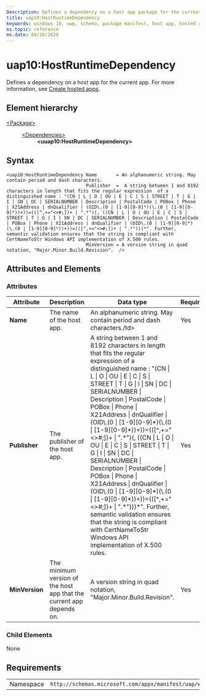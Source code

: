 ```yaml
---
Description: Defines a dependency on a host app package for the current app package.
title: uap10:HostRuntimeDependency
keywords: windows 10, uwp, schema, package manifest, host app, hosted app
ms.topic: reference
ms.date: 04/20/2020
---
```


# uap10:HostRuntimeDependency

Defines a dependency on a host app for the current app. For more information, see [Create hosted apps](/windows/uwp/launch-resume/hosted-apps).

## Element hierarchy

<dl>
<dt><a href="element-package.md">&lt;Package&gt;</a></dt>
<dd>
<dl>
<dt><a href="element-dependencies.md">&lt;Dependencies&gt;</a></dt>
<dd><b>&lt;uuap10:HostRuntimeDependency&gt;</b></dd>
</dl>
</dd>
</dl>

## Syntax

``` syntax
<uap10:HostRuntimeDependency Name       = An alphanumeric string. May contain period and dash characters.
                             Publisher  =  A string between 1 and 8192 characters in length that fits the regular expression  of a distinguished name : "(CN | L | O | OU | E | C | S | STREET | T | G | I | SN | DC | SERIALNUMBER | Description | PostalCode | POBox | Phone | X21Address | dnQualifier | (OID\.(0 | [1-9][0-9]*)(\.(0 | [1-9][0-9]*))+))=(([^,+="<>#;])+ | ".*")(, ((CN | L | O | OU | E | C | S | STREET | T | G | I | SN | DC | SERIALNUMBER | Description | PostalCode | POBox | Phone | X21Address | dnQualifier | (OID\.(0 | [1-9][0-9]*)(\.(0 | [1-9][0-9]*))+))=(([^,+="<>#;])+ | ".*")))*". Further, semantic validation ensures that the string is compliant with CertNameToStr Windows API implementation of X.500 rules.
                             MinVersion = A version string in quad notation, "Major.Minor.Build.Revision".  />
```

## Attributes and Elements
### Attributes

<table>
<colgroup>
<col width="25%" />
<col width="25%" />
<col width="25%" />
<col width="25%" />
</colgroup>
<thead>
<tr class="header">
<th>Attribute</th>
<th>Description</th>
<th>Data type</th>
<th>Required</th>
</tr>
</thead>
<tbody>
<tr class="odd">
<td><strong>Name</strong></td>
<td>The name of the host app.</td>
<td>An alphanumeric string. May contain period and dash characters./td>
<td>Yes</td>
</tr>
<tr class="odd">
<td><strong>Publisher</strong></td>
<td><p>The publisher of the host app.</p></td>
<td>A string between 1 and 8192 characters in length that fits the regular expression of a distinguished name : &quot;(CN | L | O | OU | E | C | S | STREET | T | G | I | SN | DC | SERIALNUMBER | Description | PostalCode | POBox | Phone | X21Address | dnQualifier | (OID\.(0 | [1-9][0-9]*)(\.(0 | [1-9][0-9]*))+))=(([^,+=&quot;&lt;&gt;#;])+ | &quot;.*&quot;)(, ((CN | L | O | OU | E | C | S | STREET | T | G | I | SN | DC | SERIALNUMBER | Description | PostalCode | POBox | Phone | X21Address | dnQualifier | (OID\.(0 | [1-9][0-9]*)(\.(0 | [1-9][0-9]*))+))=(([^,+=&quot;&lt;&gt;#;])+ | &quot;.*&quot;)))*&quot;. Further, semantic validation ensures that the string is compliant with CertNameToStr Windows API implementation of X.500 rules.</td>
<td>Yes</td>
</tr>
<tr class="even">
<td><strong>MinVersion</strong></td>
<td>The minimum version of the host app that the current app depends on.</td>
<td>A version string in quad notation, "Major.Minor.Build.Revision". </td>
<td>Yes</td>
</tr>
</tbody>
</table>

### Child Elements

None

## Requirements

|   |   |
|--|--|
| Namespace | `http://schemas.microsoft.com/appx/manifest/uap/windows10/10` |